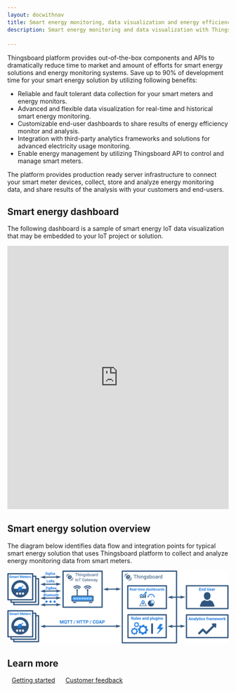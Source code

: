 ```yaml
---
layout: docwithnav
title: Smart energy monitoring, data visualization and energy efficiency analysis
description: Smart energy monitoring and data visualization with Thingsboard IoT Platform

---
```


Thingsboard platform provides out-of-the-box components and APIs to dramatically reduce time to market and amount of efforts for smart energy solutions and energy monitoring systems.
Save up to 90% of development time for your smart energy solution by utilizing following benefits:
 
 - Reliable and fault tolerant data collection for your smart meters and energy monitors.
 - Advanced and flexible data visualization for real-time and historical smart energy monitoring.
 - Customizable end-user dashboards to share results of energy efficiency monitor and analysis.
 - Integration with third-party analytics frameworks and solutions for advanced electricity usage monitoring.
 - Enable energy management by utilizing Thingsboard API to control and manage smart meters.

The platform provides production ready server infrastructure to connect your smart meter devices, collect, store and analyze energy monitoring data, and share results of the analysis with your customers and end-users.

## Smart energy dashboard

The following dashboard is a sample of smart energy IoT data visualization that may be embedded to your IoT project or solution. 

<iframe id="demoFrame" src="https://demo.thingsboard.io/demo?dashboardId=e5e72680-0eda-11e7-942c-bb0136cc33d0&source=docs" frameborder="0" height="600px" width="100%"></iframe>

## Smart energy solution overview
 
The diagram below identifies data flow and integration points for typical smart energy solution that uses Thingsboard platform to collect and analyze energy monitoring data from smart meters.

![Smart energy solution diagram](/images/iot-use-cases/smart-energy-monitoring.svg)

## Learn more

<a style="margin: 10px;" href="/docs/getting-started-guides/helloworld/" class="button">Getting started</a>
<a style="margin: 10px;" href="/docs/feedback/" class="button">Customer feedback</a>
